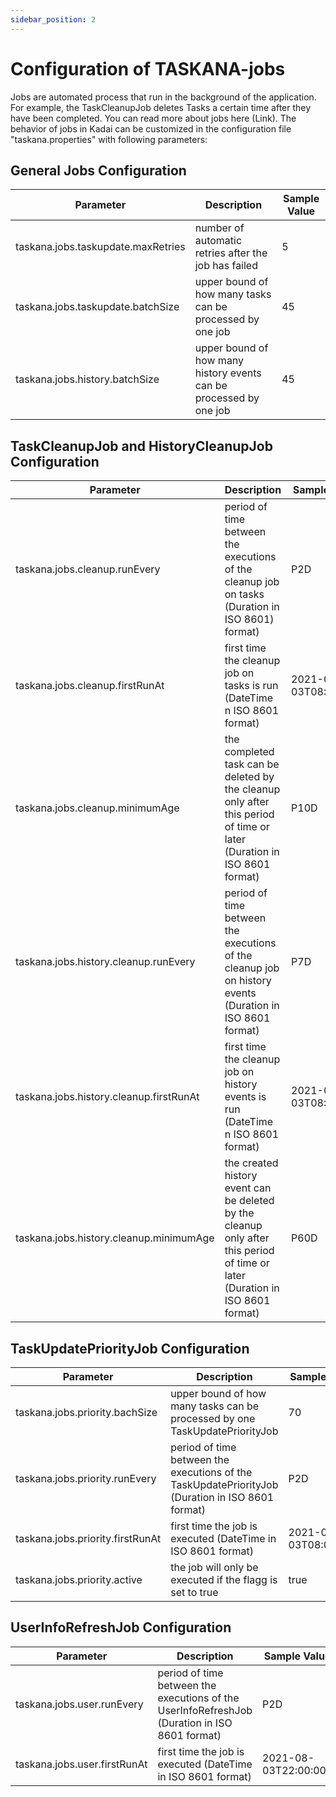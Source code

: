 ```yaml
---
sidebar_position: 2
---
```


# Configuration of TASKANA-jobs

Jobs are automated process that run in the background of the application. For example, the TaskCleanupJob deletes Tasks a certain time after they have been completed. You can read more about jobs here (Link). The behavior of jobs in Kadai can be customized in the configuration file "taskana.properties" with following parameters:

## General Jobs Configuration 

| Parameter                          | Description                                                     | Sample Value |
|------------------------------------|-----------------------------------------------------------------|--------------|
| taskana.jobs.taskupdate.maxRetries | number of automatic retries after the job has failed        | 5            |
| taskana.jobs.taskupdate.batchSize  | upper bound of how many tasks can be processed by one job           | 45           |
| taskana.jobs.history.batchSize     | upper bound of how many history events can be processed by one job | 45           |

## TaskCleanupJob and HistoryCleanupJob Configuration

| Parameter                               | Description                                                                                                               | Sample Value         |
|-----------------------------------------|---------------------------------------------------------------------------------------------------------------------------|----------------------|
| taskana.jobs.cleanup.runEvery           | period of time between the executions of the cleanup job on tasks (Duration in ISO 8601) format)                                                       | P2D                  |
| taskana.jobs.cleanup.firstRunAt         | first time the cleanup job on tasks is run (DateTime n ISO 8601 format)                                                              | 2021-08-03T08:00:00Z |
| taskana.jobs.cleanup.minimumAge         | the completed task can be deleted by the cleanup only after this period of time or later  (Duration in ISO 8601 format)        | P10D                 |
| taskana.jobs.history.cleanup.runEvery   | period of time between the executions of the cleanup job on history events (Duration in ISO 8601 format)                                                       | P7D                  |
| taskana.jobs.history.cleanup.firstRunAt | first time the cleanup job on history events is run (DateTime n ISO 8601 format)                                                              | 2021-08-03T08:00:00Z |
| taskana.jobs.history.cleanup.minimumAge | the created history event can be deleted by the cleanup only after this period of time or later  (Duration in ISO 8601 format) | P60D                 |

## TaskUpdatePriorityJob Configuration

| Parameter                        | Description                                                           | Sample Value         |
|----------------------------------|-----------------------------------------------------------------------|----------------------|
| taskana.jobs.priority.bachSize   | upper bound of how many tasks can be processed by one TaskUpdatePriorityJob                | 70                  |
| taskana.jobs.priority.runEvery   | period of time between the executions of the TaskUpdatePriorityJob (Duration in ISO 8601 format)   | P2D                  |
| taskana.jobs.priority.firstRunAt | first time the job is executed (DateTime in ISO 8601 format)                 | 2021-08-03T08:00:00Z |
| taskana.jobs.priority.active     | the job will only be executed if the flagg is set to true | true                |

## UserInfoRefreshJob Configuration

| Parameter                    | Description                                                         | Sample Value         |
|------------------------------|---------------------------------------------------------------------|----------------------|
| taskana.jobs.user.runEvery   | period of time between the executions of the UserInfoRefreshJob (Duration in ISO 8601 format) | P2D                  |
| taskana.jobs.user.firstRunAt | first time the job is executed (DateTime in ISO 8601 format)               | 2021-08-03T22:00:00Z |